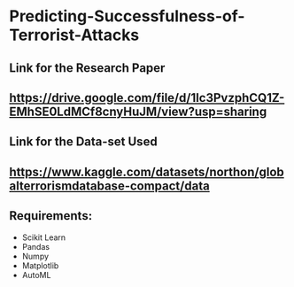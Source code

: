 # Predicting-Successfulness-of-Terrorist-Attacks

## Link for the Research Paper
## https://drive.google.com/file/d/1Ic3PvzphCQ1Z-EMhSE0LdMCf8cnyHuJM/view?usp=sharing

## Link for the Data-set Used
## https://www.kaggle.com/datasets/northon/globalterrorismdatabase-compact/data

## Requirements:
- Scikit Learn
- Pandas 
- Numpy
- Matplotlib
- AutoML
 
